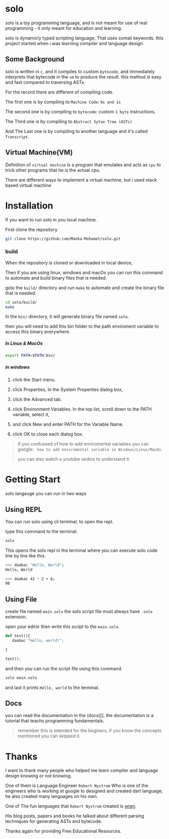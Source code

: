# solo

solo is a toy programming language, and is not meant for use of real programming - it only meant for education and learning.

solo is dynamicly typed scripting language,
That uses somali keywords.
this project started when i was learning compiler and language design.


## Some Background

solo is written in `c`, and it compiles to custom `bytecode`,
and immediately interprets that bytecode 
in the `vm` to produce the result.
this method is easy and fast compared to traversing ASTs.



For the record there are different of compiling code.

The first one is by compiling to `Machine Code`: `0s and 1s`

The second one is by compiling to `bytecode`: custom `1 byte` instructions.

The Third one is by compiling to `Abstract Sytax Tree (ASTs)`

And The Last one is by compiling to another language and it's called `Transcript`.



## Virtual Machine(VM)

Definition of `virtual machine` is a program that emulates 
and acts as `cpu` to trick other programs that he is the actual cpu.

There are different ways to implement a virtual machine,
but i used stack based virtual machine 



# Installation

If you want to run solo in you local machine.

First clone the repository

```sh
git clone https://github.com/Manka-Mohamet/solo.git
```

### build

When the repository is cloned or downloaded in local device, 

Then if you are using linux, windows  and macOs  you can run this command to automate and build binary files that is needed.

goto the `build/` directory and run `make` to automate and create the binary file that is needed. 

```sh
cd solo/build/
make
```

In the `bin/`  directory, it will generate binary file named `solo`. 

then you will need to add this bin folder to the path enviroment variable to access this binary everywhere.

##### In Linux & MacOs


```sh
export PATH=$PATH:bin/
```



##### in windows

1. click the Start menu.

1. click Properties, In the System Properties dialog box, 

1. click the Advanced tab.

1. click Environment Variables.
In the top list, scroll down to the PATH variable, select it, 

1. and click New and enter PATH for the Variable Name.

1. click OK to close each dialog box.

> if you confussed of how to add enviromental variables you can google: `` how to add enviromental variable in Windows/Linux/MacOs``.
>
> you can also watch a youtube vedios to understand it.



# Getting Start

solo langauge you can run in two ways 


## Using REPL

You can run solo using cli terminal, 
to open the repl.

type this command to the terminal.

```sh
solo
```

This opens the solo repl in the terminal where you can execute solo code line by line like this.

```sh
>>> daabac "Hello, World";
Hello, World

>>> daabac 42 * 2 + 6;
90
```

## Using File

create file named `main.solo` the solo script file must always have `.solo` extension.

open your editor then write this script to the `main.solo`.

```py
def test(){
   daabac "Hello, world!";

}

test();

```

and then  you can run the script file using this command.

```sh
solo main.solo
```

and last it prints `Hello, world` to the terminal.



## Docs

you can read the documentation in the (docs)[].
the documentation is a tutorial that teachs programming fundamentals.

> remember this is intended for the beginers, if you know the concepts mentioned you can skipped it.




# Thanks 

I want to thank many people who helped me learn compiler and language design knowing or not knowing.

One of them is Language Engineer ``Robert Nystrom`` Who is one of the  engineers who is working at google to designed and created dart language, he also created many languages on his own.


One of The fun languages that  ``Robert Nystrom`` created is [wren](https://wren.io/).

His blog posts, papers and books he talked about different parsing techniques for generating ASTs and bytecode.


Thanks again for providing Free Educational Resources.
